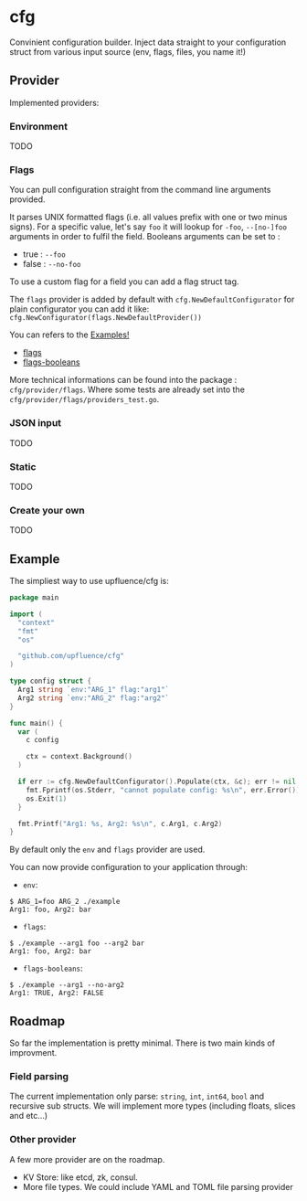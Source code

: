 # cfg

Convinient configuration builder. Inject data straight to your
configuration struct from various input source (env, flags, files, you
name it!)

## Provider

Implemented providers:

### Environment

TODO

### Flags

You can pull configuration straight from the command line arguments provided.

It parses UNIX formatted flags (i.e. all values prefix with one or two minus signs). 
For a specific value, let's say `foo` it will lookup for
 `-foo`, `--[no-]foo` arguments in order to fulfil the field.
Booleans arguments can be set to :
  - true  : `--foo`
  - false : `--no-foo`


To use a custom flag for a field you can add a flag struct tag.

The `flags` provider is added by default with `cfg.NewDefaultConfigurator`
for plain configurator you can add it like: 
`cfg.NewConfigurator(flags.NewDefaultProvider())`

You can refers to the [Examples!](#Example)
  - [flags](#flags-session)
  - [flags-booleans](#flags-booleans)

More technical informations can be found into the package : `cfg/provider/flags`.
Where some tests are already set into the `cfg/provider/flags/providers_test.go`.

### JSON input

TODO

### Static

TODO

### Create your own

TODO


## Example

The simpliest way to use upfluence/cfg is:

```go
package main

import (
  "context"
  "fmt"
  "os"

  "github.com/upfluence/cfg"
)

type config struct {
  Arg1 string `env:"ARG_1" flag:"arg1"`
  Arg2 string `env:"ARG_2" flag:"arg2"`
}

func main() {
  var (
    c config

    ctx = context.Background()
  )

  if err := cfg.NewDefaultConfigurator().Populate(ctx, &c); err != nil {
    fmt.Fprintf(os.Stderr, "cannot populate config: %s\n", err.Error())
    os.Exit(1)
  }

  fmt.Printf("Arg1: %s, Arg2: %s\n", c.Arg1, c.Arg2)
}
```

By default only the `env` and `flags` provider are used.

You can now provide configuration to your application through:

* `env`:

```
$ ARG_1=foo ARG_2 ./example
Arg1: foo, Arg2: bar
```

* <a id="flags-session">`flags`:</a>


```
$ ./example --arg1 foo --arg2 bar
Arg1: foo, Arg2: bar
```

* <a id="flags-booleans">`flags-booleans`:</a>


```
$ ./example --arg1 --no-arg2
Arg1: TRUE, Arg2: FALSE
```


## Roadmap

So far the implementation is pretty minimal. There is two main
kinds of improvment.

### Field parsing

The current implementation only parse: `string`, `int`, `int64`, `bool`
and recursive sub structs. We will implement more types (including floats,
slices and etc...)

### Other provider

A few more provider are on the roadmap.

* KV Store: like etcd, zk, consul.
* More file types. We could include YAML and TOML file parsing provider
